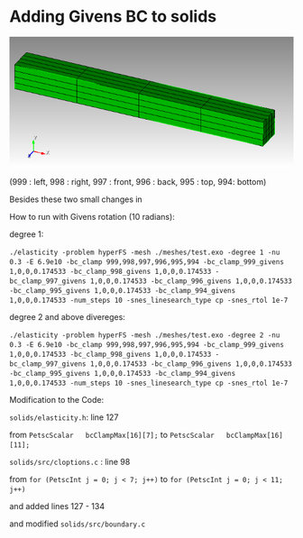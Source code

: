 # Adding Givens BC to solids

![Beam with 6 sideset](test.png)

(999 : left, 998 : right, 997 : front, 996 : back, 995 : top, 994: bottom) 

Besides these two small changes in 

How to run with Givens rotation (10 radians):

degree 1:

`./elasticity -problem hyperFS -mesh ./meshes/test.exo -degree 1 -nu 0.3 -E 6.9e10 -bc_clamp 999,998,997,996,995,994 -bc_clamp_999_givens 1,0,0,0.174533 -bc_clamp_998_givens 1,0,0,0.174533 -bc_clamp_997_givens 1,0,0,0.174533 -bc_clamp_996_givens 1,0,0,0.174533 -bc_clamp_995_givens 1,0,0,0.174533 -bc_clamp_994_givens 1,0,0,0.174533 -num_steps 10 -snes_linesearch_type cp -snes_rtol 1e-7`

degree 2 and above divereges:

`./elasticity -problem hyperFS -mesh ./meshes/test.exo -degree 2 -nu 0.3 -E 6.9e10 -bc_clamp 999,998,997,996,995,994 -bc_clamp_999_givens 1,0,0,0.174533 -bc_clamp_998_givens 1,0,0,0.174533 -bc_clamp_997_givens 1,0,0,0.174533 -bc_clamp_996_givens 1,0,0,0.174533 -bc_clamp_995_givens 1,0,0,0.174533 -bc_clamp_994_givens 1,0,0,0.174533 -num_steps 10 -snes_linesearch_type cp -snes_rtol 1e-7`

Modification to the Code:

`solids/elasticity.h`: line 127

from `PetscScalar   bcClampMax[16][7];` to `PetscScalar   bcClampMax[16][11];`

`solids/src/cloptions.c` : line 98

from `for (PetscInt j = 0; j < 7; j++)` to `for (PetscInt j = 0; j < 11; j++)`

and added lines 127 - 134

and modified `solids/src/boundary.c`
